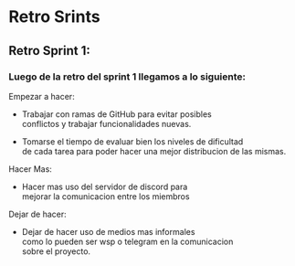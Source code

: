 # Retro Srints

## Retro Sprint 1:

### Luego de la retro del sprint 1 llegamos a lo siguiente:

Empezar a hacer:

* Trabajar con ramas de GitHub para evitar posibles  
conflictos y trabajar funcionalidades nuevas.

* Tomarse el tiempo de evaluar bien los niveles de dificultad  
de cada tarea para poder hacer una mejor distribucion de las mismas.

Hacer Mas:

* Hacer mas uso del servidor de discord para  
mejorar la comunicacion entre los miembros

Dejar de hacer:

* Dejar de hacer uso de medios mas informales  
como lo pueden ser wsp o telegram en la comunicacion  
sobre el proyecto.

